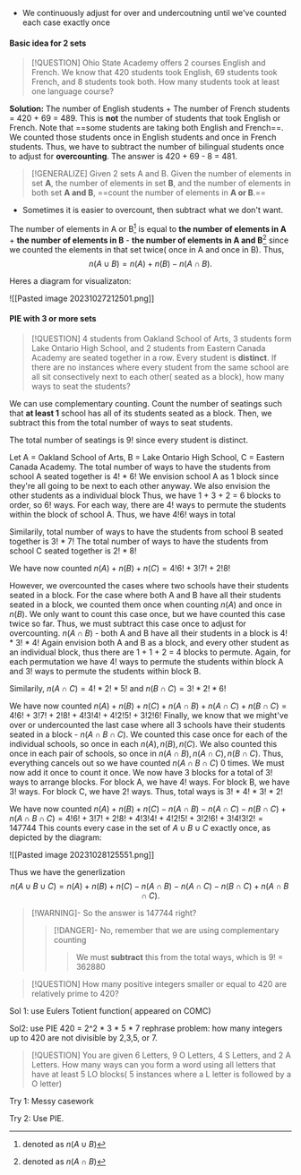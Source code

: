 - We continuously adjust for over and undercoutning until we've counted each case exactly once 
#### Basic idea for 2 sets
> [!QUESTION]
> Ohio State Academy offers 2 courses English and French. We know that 420 students took English, 69 students took French, and 8 students took both. How many students took at least one language course?

**Solution:**
The number of English students + The number of French students = 420 + 69 = 489. This is **not** the number of students that took English or French. Note that ==some students are taking both English and French==. We counted those students once in English students and once in French students. Thus, we have to subtract the number of bilingual students once to adjust for **overcounting**. 
The answer is 420 + 69 - 8 = 481.


> [!GENERALIZE]
> Given 2 sets A and B. Given the number of elements in set **A**, the number of elements in set **B**, and the number of elements in both set **A and B**, ==count the number of elements in **A or B**.==


- Sometimes it is easier to overcount, then subtract what we don't want.

The number of elements in A or B[^1] is equal to **the number of elements in A** + **the number of elements in B** - **the number of elements in A and B**[^2] since we counted the elements in that set twice( once in A and once in B). Thus,
$$
n(A \cup B) = n(A) + n(B) - n(A \cap B). 
$$

Heres a diagram for visualizaton:

![[Pasted image 20231027212501.png]]

[^1]: denoted as $n(A\cup B)$ 
[^2]: denoted as $n(A\cap B)$

#### PIE with 3 or more sets
> [!QUESTION]
> 4 students from Oakland School of Arts, 3 students form Lake Ontario High School, and 2 students from Eastern Canada Academy are seated together in a row. Every student is **distinct**. If there are no instances where every student from the same school are all sit consectively next to each other( seated as a block), how many ways to seat the students?

We can use complementary counting. Count the number of seatings such that **at least 1** school has all of its students seated as a block. Then, we subtract this from the total number of ways to seat students.

The total number of seatings is 9! since every student is distinct.

Let A = Oakland School of Arts, B = Lake Ontario High School, C = Eastern Canada Academy.
The total number of ways to have the students from school A seated together is 4! * 6!
	We envision school A as 1 block since they're all going to be next to each other anyway. We also envision the other students as a individual block
	Thus, we have 1 + 3 + 2 = 6 blocks to order, so 6! ways. For each way, there are 4! ways to permute the students within the block of school A. Thus, we have 4!6! ways in total

Similarily, total number of ways to have the students from school B seated together is 3! * 7!
The total number of ways to have the students from school C seated together is 2! * 8!

We have now counted $n(A) + n(B) + n(C) = 4!6! + 3!7! + 2!8!$

However, we overcounted the cases where two schools have their students seated in a block.
For the case where both A and B have all their students seated in a block, we counted them once when counting $n(A)$ and once in $n(B)$. We only want to count this case once, but we have counted this case twice so far. Thus, we must subtract this case once to adjust for overcounting. 
$n(A \cap B)$ - both A and B have all their students in a block is 4! * 3! * 4!
	Again envision both A and B as a block, and every other student as an individual block, thus there are 1 + 1 + 2 = 4 blocks to permute. Again, for each permutation we have 4! ways to permute the students within block A and 3! ways to permute the students within block B. 

Similarily, $n(A \cap C) = 4! * 2! * 5!$ and $n(B \cap C) = 3! * 2! * 6!$

We have now counted $n(A) + n(B) + n(C) + n(A \cap B) + n(A \cap C) + n(B \cap C) = 4!6! + 3!7! + 2!8! + 4!3!4! + 4!2!5! + 3!2!6!$ 
Finally, we know that we might've over or undercounted the last case where all 3 schools have their students seated in a block - $n(A \cap B \cap C)$. We counted this case once for each of the individual schools, so once in each $n(A), n(B), n(C)$.
We also counted this once in each pair of schools, so once in $n(A \cap B), n(A \cap C), n(B \cap C).$
Thus, everything cancels out so we have counted $n(A \cap B \cap C)$ 0 times. We must now add it once to count it once. 
	We now have 3 blocks for a total of 3! ways to arrange blocks. For block A, we have 4! ways. For block B, we have 3! ways. For block C, we have 2! ways. Thus, total ways is 3! * 4! * 3! * 2!

We have now counted $n(A) + n(B) + n(C) - n(A \cap B)-n(A \cap C)-n(B \cap C) + n(A \cap B \cap C) = 4!6! + 3!7! + 2!8! + 4!3!4! + 4!2!5! + 3!2!6! + 3!4!3!2! = 147744$
This counts every case in the set of $A \cup B \cup C$ exactly once, as depicted by the diagram:

![[Pasted image 20231028125551.png]]

Thus we have the generlization
$$
n(A \cup B \cup C) = n(A) + n(B) + n(C) - n(A \cap B)-n(A \cap C)-n(B \cap C) + n(A \cap B \cap C). 
$$

> [!WARNING]- So the answer is 147744 right? 
> >[!DANGER]- No, remember that we are using complementary counting
> > > We must **subtract** this from the total ways, which is 9! = 362880


> [!QUESTION]
> How many positive integers smaller or equal to 420 are relatively prime to 420?

Sol 1: use Eulers Totient function( appeared on COMC)

Sol2: use PIE 420 = 2^2 * 3 * 5 * 7
rephrase problem: how many integers up to 420 are not divisible by 2,3,5, or 7.



> [!QUESTION]
> You are given 6 Letters, 9 O Letters, 4 S Letters, and 2 A Letters.
> How many ways can you form a word using all letters that have at least 5 LO blocks( 5 instances where a L letter is followed by a O letter)
> 

Try 1: Messy casework

Try 2: Use PIE.




